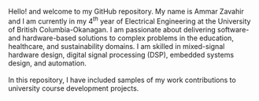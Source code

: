 Hello! and welcome to my GitHub repository. My name is Ammar Zavahir and I am currently in my $4^{th}$ year of Electrical Engineering at the University of British Columbia-Okanagan. I am passionate about delivering software- and hardware-based solutions to complex problems in the education, healthcare, and sustainability domains. I am skilled in mixed-signal hardware design, digital signal processing (DSP), embedded systems design, and automation. 
<br>
<br>
In this repository, I have included samples of my work contributions to university course development projects.

